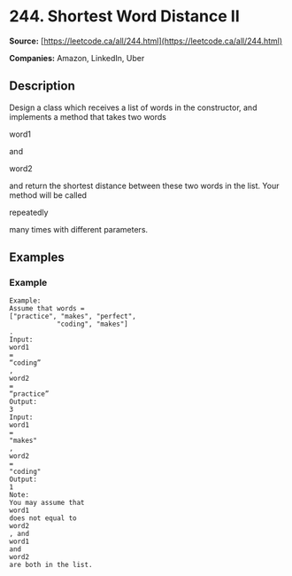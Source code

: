 # 244. Shortest Word Distance II

**Source:** [https://leetcode.ca/all/244.html](https://leetcode.ca/all/244.html)

**Companies:** Amazon, LinkedIn, Uber

## Description

Design a class which receives a list of words in the constructor, and implements a method
        that takes two words

word1

and

word2

and return the shortest distance
        between these two words in the list. Your method will be called

repeatedly

many
        times with different parameters.

## Examples

### Example

```
Example:
Assume that words =
["practice", "makes", "perfect",
            "coding", "makes"]
.
Input:
word1
=
“coding”
,
word2
=
“practice”
Output:
3
Input:
word1
=
"makes"
,
word2
=
"coding"
Output:
1
Note:
You may assume that
word1
does not equal to
word2
, and
word1
and
word2
are both in the list.
```

